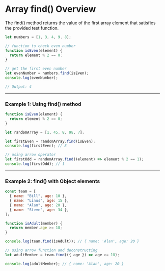 # Array find() Overview
The find() method returns the value of the first array element that satisfies the provided test function.

```js
let numbers = [1, 3, 4, 9, 8];

// function to check even number
function isEven(element) {
  return element % 2 == 0;
}

// get the first even number
let evenNumber = numbers.find(isEven);
console.log(evenNumber);

// Output: 4
```

***

### Example 1: Using find() method

```js
function isEven(element) {
  return element % 2 == 0;
}

let randomArray = [1, 45, 8, 98, 7];

let firstEven = randomArray.find(isEven);
console.log(firstEven); // 8

// using arrow operator
let firstOdd = randomArray.find((element) => element % 2 == 1);
console.log(firstOdd); // 1
```

***

### Example 2: find() with Object elements

```js
const team = [
  { name: "Bill", age: 10 },
  { name: "Linus", age: 15 },
  { name: "Alan", age: 20 },
  { name: "Steve", age: 34 },
];

function isAdult(member) {
  return member.age >= 18;
}

console.log(team.find(isAdult)); // { name: 'Alan', age: 20 }

// using arrow function and deconstructing
let adultMember = team.find(({ age }) => age >= 18);

console.log(adultMember); // { name: 'Alan', age: 20 }
```
